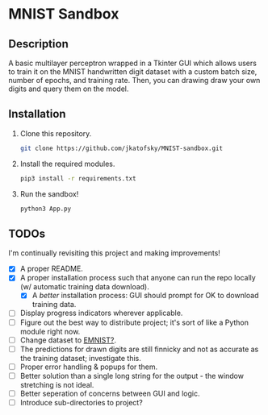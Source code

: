# MNIST Sandbox

## Description

A basic multilayer perceptron wrapped in a Tkinter GUI which
allows users to train it on the MNIST handwritten digit dataset with a custom batch size, number of epochs, and training rate. Then, you can drawing draw your own digits and query them on the model.

## Installation

1. Clone this repository.

   ```bash
   git clone https://github.com/jkatofsky/MNIST-sandbox.git
   ```

2. Install the required modules.

   ```bash
   pip3 install -r requirements.txt
   ```

3. Run the sandbox!

   ```bash
   python3 App.py
   ```

## TODOs

I'm continually revisiting this project and making improvements!

- [x] A proper README.
- [x] A proper installation process such that anyone can run the repo locally (w/ automatic training data download).
  - [x] A _better_ installation process: GUI should prompt for OK to download training data.
- [ ] Display progress indicators wherever applicable.
- [ ] Figure out the best way to distribute project; it's sort of like a Python module right now.
- [ ] Change dataset to [EMNIST?](https://www.nist.gov/itl/products-and-services/emnist-dataset).
- [ ] The predictions for drawn digits are still finnicky and not as accurate as the training dataset; investigate this.
- [ ] Proper error handling & popups for them.
- [ ] Better solution than a single long string for the output - the window stretching is not ideal.
- [ ] Better seperation of concerns between GUI and logic.
- [ ] Introduce sub-directories to project?
